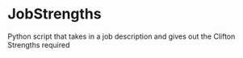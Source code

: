 # JobStrengths
Python script that takes in a job description and gives out the Clifton Strengths required

